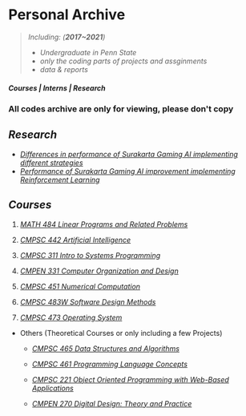 # Personal Archive



> _Including:  (**2017~2021**)_
>  - _Undergraduate in Penn State_
>  - _only the coding parts of projects and assginments_
>  - _data & reports_


##### **Courses | Interns | Research**

### All codes archive are only for viewing, please don't copy

## ***Research***
- [_Differences in performance of Surakarta Gaming AI implementing different strategies_](https://github.com/xangyr/Surakarta_Zero.git)
- [_Performance of Surakarta Gaming AI improvement implementing Reinforcement Learning_](https://github.com/xangyr/Surakarta_Zero_py.git)

## ***Courses***  
   1. [_MATH 484 Linear Programs and Related Problems_](PSU%20Courses/MATH%20484)
   
   2. [_CMPSC 442 Artificial Intelligence_](PSU%20Courses/CMPSC%20442)
   
   3. [_CMPSC 311 Intro to Systems Programming_](PSU%20Courses/CMPSC%20311)
   
   4. [_CMPEN 331 Computer Organization and Design_](PSU%20Courses/CMPEN%20331)

   5. [_CMPSC 451 Numerical Computation_](PSU%20Courses/CMPSC%20451)

   6. [_CMPSC 483W Software Design Methods_](https://github.com/rgeroulo/LFcapstone.git)

   7. [_CMPSC 473 Operating System_](PSU%20Courses/CMPSC%20473)
   
   - Others  (Theoretical Courses or only including a few Projects)
   
     - [_CMPSC 465 Data Structures and Algorithms_](PSU%20Courses/CMPSC%20465)
     
     - [_CMPSC 461 Programming Language Concepts_](PSU%20Courses/CMPSC%20461)
     
     - [_CMPSC 221 Object Oriented Programming with Web-Based Applications_](PSU%20Courses/CMPSC%20221)

     - [_CMPEN 270 Digital Design: Theory and Practice_](PSU%20Courses/CMPEN%20270)
